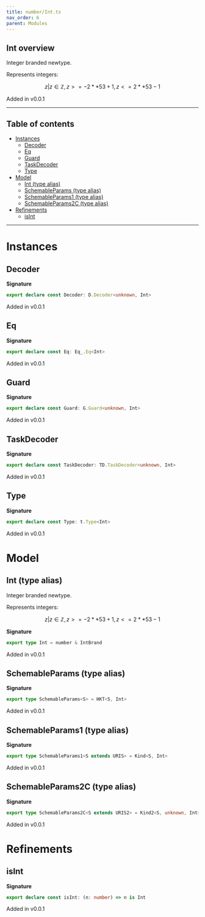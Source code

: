 ```yaml
---
title: number/Int.ts
nav_order: 6
parent: Modules
---
```


## Int overview

Integer branded newtype.

Represents integers:

```math
 { z | z ∈ ℤ, z >= -2 ** 53 + 1, z <= 2 ** 53 - 1 }
```

Added in v0.0.1

---

<h2 class="text-delta">Table of contents</h2>

- [Instances](#instances)
  - [Decoder](#decoder)
  - [Eq](#eq)
  - [Guard](#guard)
  - [TaskDecoder](#taskdecoder)
  - [Type](#type)
- [Model](#model)
  - [Int (type alias)](#int-type-alias)
  - [SchemableParams (type alias)](#schemableparams-type-alias)
  - [SchemableParams1 (type alias)](#schemableparams1-type-alias)
  - [SchemableParams2C (type alias)](#schemableparams2c-type-alias)
- [Refinements](#refinements)
  - [isInt](#isint)

---

# Instances

## Decoder

**Signature**

```ts
export declare const Decoder: D.Decoder<unknown, Int>
```

Added in v0.0.1

## Eq

**Signature**

```ts
export declare const Eq: Eq_.Eq<Int>
```

Added in v0.0.1

## Guard

**Signature**

```ts
export declare const Guard: G.Guard<unknown, Int>
```

Added in v0.0.1

## TaskDecoder

**Signature**

```ts
export declare const TaskDecoder: TD.TaskDecoder<unknown, Int>
```

Added in v0.0.1

## Type

**Signature**

```ts
export declare const Type: t.Type<Int>
```

Added in v0.0.1

# Model

## Int (type alias)

Integer branded newtype.

Represents integers:

```math
 { z | z ∈ ℤ, z >= -2 ** 53 + 1, z <= 2 ** 53 - 1 }
```

**Signature**

```ts
export type Int = number & IntBrand
```

Added in v0.0.1

## SchemableParams (type alias)

**Signature**

```ts
export type SchemableParams<S> = HKT<S, Int>
```

Added in v0.0.1

## SchemableParams1 (type alias)

**Signature**

```ts
export type SchemableParams1<S extends URIS> = Kind<S, Int>
```

Added in v0.0.1

## SchemableParams2C (type alias)

**Signature**

```ts
export type SchemableParams2C<S extends URIS2> = Kind2<S, unknown, Int>
```

Added in v0.0.1

# Refinements

## isInt

**Signature**

```ts
export declare const isInt: (n: number) => n is Int
```

Added in v0.0.1
